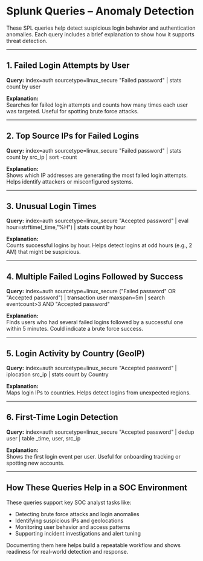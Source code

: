 # Splunk Queries – Anomaly Detection

These SPL queries help detect suspicious login behavior and authentication anomalies. Each query includes a brief explanation to show how it supports threat detection.

---

## 1. Failed Login Attempts by User

**Query:**
index=auth sourcetype=linux_secure "Failed password" | stats count by user

**Explanation:**  
Searches for failed login attempts and counts how many times each user was targeted. Useful for spotting brute force attacks.

---

## 2. Top Source IPs for Failed Logins

**Query:**
index=auth sourcetype=linux_secure "Failed password" | stats count by src_ip | sort -count

**Explanation:**  
Shows which IP addresses are generating the most failed login attempts. Helps identify attackers or misconfigured systems.

---

## 3. Unusual Login Times

**Query:**
index=auth sourcetype=linux_secure "Accepted password" | eval hour=strftime(_time,"%H") | stats count by hour

**Explanation:**  
Counts successful logins by hour. Helps detect logins at odd hours (e.g., 2 AM) that might be suspicious.

---

## 4. Multiple Failed Logins Followed by Success

**Query:**
index=auth sourcetype=linux_secure ("Failed password" OR "Accepted password") | transaction user maxspan=5m | search eventcount>3 AND "Accepted password"

**Explanation:**  
Finds users who had several failed logins followed by a successful one within 5 minutes. Could indicate a brute force success.

---

## 5. Login Activity by Country (GeoIP)

**Query:**
index=auth sourcetype=linux_secure "Accepted password" | iplocation src_ip | stats count by Country

**Explanation:**  
Maps login IPs to countries. Helps detect logins from unexpected regions.

---

## 6. First-Time Login Detection

**Query:**
index=auth sourcetype=linux_secure "Accepted password" | dedup user | table _time, user, src_ip

**Explanation:**  
Shows the first login event per user. Useful for onboarding tracking or spotting new accounts.

---

## How These Queries Help in a SOC Environment

These queries support key SOC analyst tasks like:

- Detecting brute force attacks and login anomalies
- Identifying suspicious IPs and geolocations
- Monitoring user behavior and access patterns
- Supporting incident investigations and alert tuning

Documenting them here helps build a repeatable workflow and shows readiness for real-world detection and response.


